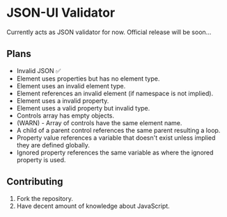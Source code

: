 # JSON-UI Validator

Currently acts as JSON validator for now. Official release will be soon...

## Plans

- Invalid JSON ✅
- Element uses properties but has no element type.
- Element uses an invalid element type.
- Element references an invalid element (if namespace is not implied).
- Element uses a invalid property.
- Element uses a valid property but invalid type.
- Controls array has empty objects.
- (WARN) - Array of controls have the same element name.
- A child of a parent control references the same parent resulting a loop.
- Property value references a variable that doesn't exist unless implied they are defined globally.
- Ignored property references the same variable as where the ignored property is used.

## Contributing

1. Fork the repository.
2. Have decent amount of knowledge about JavaScript.